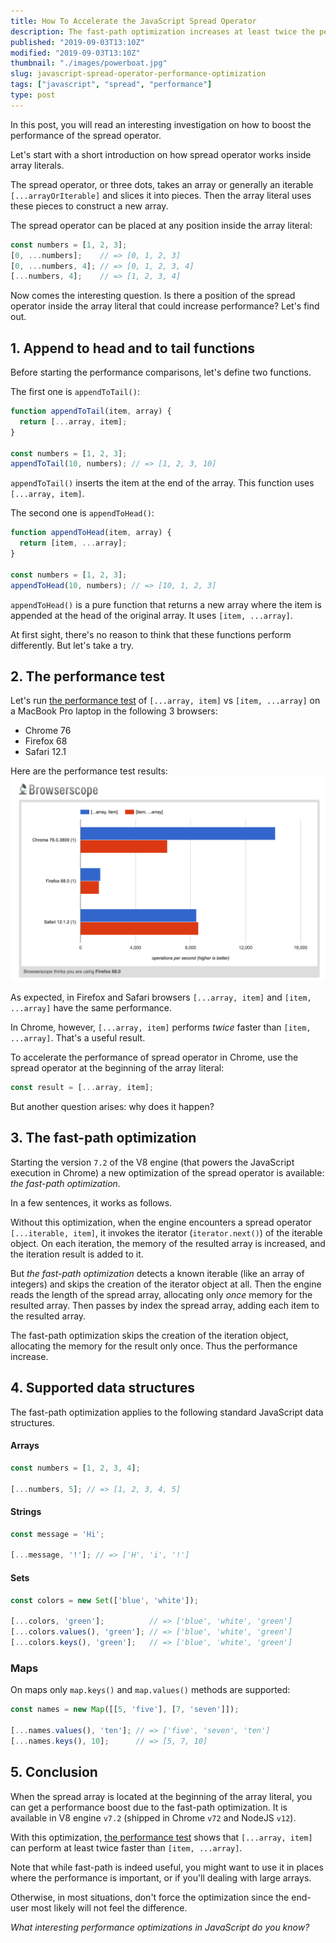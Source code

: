 ```yaml
---
title: How To Accelerate the JavaScript Spread Operator
description: The fast-path optimization increases at least twice the performance of JavaScript spread operator.  
published: "2019-09-03T13:10Z"
modified: "2019-09-03T13:10Z"
thumbnail: "./images/powerboat.jpg"
slug: javascript-spread-operator-performance-optimization
tags: ["javascript", "spread", "performance"]
type: post
---
```


In this post, you will read an interesting investigation on how to boost the performance of the spread operator.  

Let's start with a short introduction on how spread operator works inside array literals. 

The spread operator, or three dots, takes an array or generally an iterable `[...arrayOrIterable]` and slices it into pieces. Then the array literal uses these pieces to construct a new array.  

The spread operator can be placed at any position inside the array literal:

```javascript
const numbers = [1, 2, 3];
[0, ...numbers];    // => [0, 1, 2, 3]
[0, ...numbers, 4]; // => [0, 1, 2, 3, 4]
[...numbers, 4];    // => [1, 2, 3, 4]
```

Now comes the interesting question. Is there a position of the spread operator inside the array literal that could increase performance? Let's find out.  

<Affiliate type="traversyJavaScript" />

## 1. Append to head and to tail functions

Before starting the performance comparisons, let's define two functions.

The first one is `appendToTail()`:

```javascript
function appendToTail(item, array) {
  return [...array, item];
}

const numbers = [1, 2, 3];
appendToTail(10, numbers); // => [1, 2, 3, 10]
```

`appendToTail()` inserts the item at the end of the array. This function uses  `[...array, item]`.

The second one is `appendToHead()`:  

```javascript
function appendToHead(item, array) {
  return [item, ...array];
}

const numbers = [1, 2, 3];
appendToHead(10, numbers); // => [10, 1, 2, 3]
```

`appendToHead()` is a pure function that returns a new array where the item is appended at the head of the original array. It uses `[item, ...array]`.

At first sight, there's no reason to think that these functions perform differently. But let's take a try.

## 2. The performance test

Let's run [the performance test](https://jsperf.com/spread-operator-head-vs-tail/5) of `[...array, item]` vs `[item, ...array]` on a MacBook Pro laptop in the following 3 browsers: 

* Chrome 76
* Firefox 68 
* Safari 12.1

Here are the performance test results:  
![Spread operator performance check](./images/performance.png)

As expected, in Firefox and Safari browsers `[...array, item]` and `[item, ...array]` have the same performance.  

In Chrome, however, `[...array, item]` performs *twice* faster than `[item, ...array]`. That's a useful result.  

To accelerate the performance of spread operator in Chrome, use the spread operator at the beginning of the array literal:  

```javascript
const result = [...array, item];
```

But another question arises: why does it happen?  

## 3. The fast-path optimization

Starting the version `7.2` of the V8 engine (that powers the JavaScript execution in Chrome) a new optimization of the spread operator is available: *the fast-path optimization*.  

In a few sentences, it works as follows. 

Without this optimization, when the engine encounters a spread operator `[...iterable, item]`, it invokes the iterator (`iterator.next()`) of the iterable object. On each iteration, the memory of the resulted array is increased, and the iteration result is added to it.  

But *the fast-path optimization* detects a known iterable (like an array of integers) and skips the creation of the iterator object at all. Then the engine reads the length of the spread array, allocating only *once* memory for the resulted array. Then passes by index the spread array, adding each item to the resulted array.  

The fast-path optimization skips the creation of the iteration object, allocating the memory for the result only once. Thus the performance increase.  

## 4. Supported data structures

The fast-path optimization applies to the following standard JavaScript data structures.  

#### Arrays

```javascript
const numbers = [1, 2, 3, 4];

[...numbers, 5]; // => [1, 2, 3, 4, 5]
```

#### Strings

```javascript
const message = 'Hi';

[...message, '!']; // => ['H', 'i', '!']
```

#### Sets

```javascript
const colors = new Set(['blue', 'white']);

[...colors, 'green'];          // => ['blue', 'white', 'green']
[...colors.values(), 'green']; // => ['blue', 'white', 'green']
[...colors.keys(), 'green'];   // => ['blue', 'white', 'green']
```

### Maps

On maps only `map.keys()` and `map.values()` methods are supported:

```javascript
const names = new Map([[5, 'five'], [7, 'seven']]);

[...names.values(), 'ten']; // => ['five', 'seven', 'ten']
[...names.keys(), 10];      // => [5, 7, 10]
```

## 5. Conclusion

When the spread array is located at the beginning of the array literal, you can get a performance boost due to the fast-path optimization. It is available in V8 engine `v7.2` (shipped in Chrome `v72` and NodeJS `v12`).   

With this optimization, [the performance test](https://jsperf.com/spread-operator-head-vs-tail/5) shows that `[...array, item]` can perform at least twice faster than `[item, ...array]`.  

Note that while fast-path is indeed useful, you might want to use it in places where the performance is important, or if you'll dealing with large arrays. 

Otherwise, in most situations, don't force the optimization since the end-user most likely will not feel the difference.  

*What interesting performance optimizations in JavaScript do you know?*  